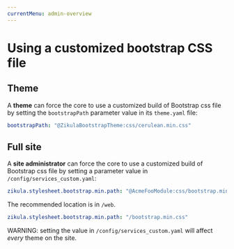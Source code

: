 ```yaml
---
currentMenu: admin-overview
---
```

# Using a customized bootstrap CSS file

## Theme

A **theme** can force the core to use a customized build of Bootstrap css file by setting the 
`bootstrapPath` parameter value in its `theme.yaml` file:

```yaml
bootstrapPath: "@ZikulaBootstrapTheme:css/cerulean.min.css"
```

## Full site

A **site administrator** can force the core to use a customized build of Bootstrap css file by setting a parameter
value in `/config/services_custom.yaml`:

```yaml
zikula.stylesheet.bootstrap.min.path: "@AcmeFooModule:css/bootstrap.min.css"
```

The recommended location is in `/web`.

```yaml
zikula.stylesheet.bootstrap.min.path: "/bootstrap.min.css"
```

WARNING: setting the value in `/config/services_custom.yaml` will affect *every* theme on the site.
